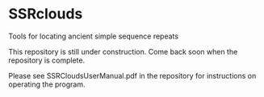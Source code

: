 # SSRclouds
Tools for locating ancient simple sequence repeats

This repository is still under construction.  Come back soon when the repository is complete.

Please see SSRCloudsUserManual.pdf in the repository for instructions on operating the program.
